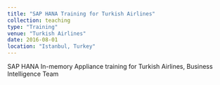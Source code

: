 ```yaml
---
title: "SAP HANA Training for Turkish Airlines"
collection: teaching
type: "Training"
venue: "Turkish Airlines"
date: 2016-08-01
location: "Istanbul, Turkey"
---
```


SAP HANA In-memory Appliance training for Turkish Airlines, Business Intelligence Team
